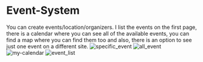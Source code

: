 # Event-System
You can create events/location/organizers. I list the events on the first page, there is a calendar where you can see all of the available events, you can find a map where you can find them too and also, there is an option to see just one event on a different site.
![specific_event](https://user-images.githubusercontent.com/90784007/230789261-43d3a958-5585-4ccf-b6f1-d09a091bd324.png)
![all_event](https://user-images.githubusercontent.com/90784007/230789265-dd378006-4391-4114-89bc-abc608726455.png)
![my-calendar](https://user-images.githubusercontent.com/90784007/230789270-de9e28d5-3893-4097-a726-a3ca059ef2c3.png)
![event_list](https://user-images.githubusercontent.com/90784007/230789274-61aa9143-c2ae-451a-8593-8640b2bdb14a.png)
